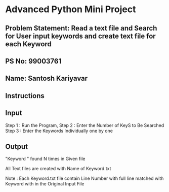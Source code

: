 # Advanced Python Mini Project
## Problem Statement: Read a text file and Search for User input keywords and create text file for each Keyword  
## PS No: 99003761 
## Name: Santosh Kariyavar

## Instructions
 ## Input
Step 1 : Run the Program,
Step 2 : Enter the Number of KeyS to Be Searched 
Step 3 : Enter the Keywords Individually one by one

## Output

"Keyword " found  N times in Given file

All Text files are created with Name of Keyword.txt

Note : Each Keyword.txt file contain Line Number with full line matched with Keyword with  in the Original Input File

